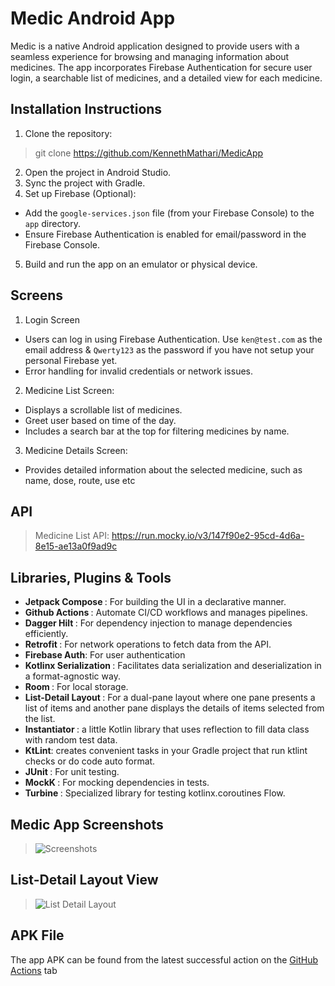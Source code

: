 # Medic Android App
Medic is a native Android application designed to provide users with a seamless experience for browsing and managing information about medicines. The app incorporates Firebase Authentication for secure user login, a searchable list of medicines, and a detailed view for each medicine.

## Installation Instructions
1. Clone the repository:
> git clone <https://github.com/KennethMathari/MedicApp>
2. Open the project in Android Studio.
3. Sync the project with Gradle.
4. Set up Firebase (Optional):
 - Add the `google-services.json` file (from your Firebase Console) to the `app` directory.
 - Ensure Firebase Authentication is enabled for email/password in the Firebase Console.
5. Build and run the app on an emulator or physical device.

## Screens
1. Login Screen
 - Users can log in using Firebase Authentication. Use `ken@test.com` as the email address & `Qwerty123` as the password if you have not setup your personal Firebase yet.
 - Error handling for invalid credentials or network issues.
2. Medicine List Screen:
 - Displays a scrollable list of medicines.
 - Greet user based on time of the day.
 - Includes a search bar at the top for filtering medicines by name.
3. Medicine Details Screen:
 - Provides detailed information about the selected medicine, such as name, dose, route, use etc

## API
> Medicine List API: <https://run.mocky.io/v3/147f90e2-95cd-4d6a-8e15-ae13a0f9ad9c>

## Libraries, Plugins & Tools
- <b>Jetpack Compose </b>: For building the UI in a declarative manner.
- <b> Github Actions </b>: Automate CI/CD workflows and manages pipelines.
- <b>Dagger Hilt </b>: For dependency injection to manage dependencies efficiently.
- <b>Retrofit </b>: For network operations to fetch data from the API.
- <b>Firebase Auth</b>: For user authentication
- <b>Kotlinx Serialization </b>: Facilitates data serialization and deserialization in a format-agnostic way.
- <b>Room </b>: For local storage.
- <b>List-Detail Layout </b>: For a dual-pane layout where one pane presents a list of items and another pane displays the details of items selected from the list.
- <b>Instantiator </b>: a little Kotlin library that uses reflection to fill data class with random test data.
- <b>KtLint</b>: creates convenient tasks in your Gradle project that run ktlint checks or do code auto format.
- <b>JUnit </b>: For unit testing.
- <b>MockK </b>: For mocking dependencies in tests.
- <b>Turbine </b> : Specialized library for testing kotlinx.coroutines Flow.

## Medic App Screenshots
> ![Screenshots](https://github.com/user-attachments/assets/2b311a2a-c089-40fa-8f61-10709c7d8c75)

## List-Detail Layout View
> ![List Detail Layout](https://github.com/user-attachments/assets/56da4006-13fc-46aa-afb6-83498060876e)


## APK File
The app APK can be found from the latest successful action on the [GitHub Actions](https://github.com/KennethMathari/MedicApp/actions) tab
